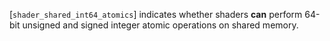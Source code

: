 [`shader_shared_int64_atomics`] indicates whether shaders  **can**  perform
64-bit unsigned and signed integer atomic operations on shared memory.
